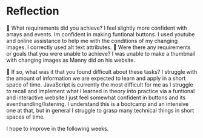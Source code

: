 # Reflection

🎯 What requirements did you achieve?
I feel slightly more confident with arrays and events. Im confident in making funtional buttons.
I used youtube and online assistance to help me with the conditions of my changing images. I correctly used alt text attributes.
🎯 Were there any requirements or goals that you were unable to achieve?
I was unable to make a thumbnail with changing images as Manny did on his website.

🎯 If so, what was it that you found difficult about these tasks?
I struggle with the amount of information we are expected to learn and apply in a short space of time. JavaScript is currently the most difficult for me as I struggle to recall and implement what I learned in theory into practice via a funtional and interactive website.I just feel somewhat confident in buttons and its eventhandling/listening.
I understand this is a bootcamp and an intensive one at that, but in general I struggle to grasp many technical things in short spaces of time.

I hope to improve in the following weeks.
